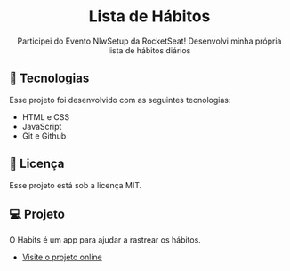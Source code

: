 <h1 align="center"> Lista de Hábitos </h1>

<p align="center">
Participei do Evento NlwSetup da RocketSeat! Desenvolvi minha própria lista de hábitos diários
<br/>
</p>

## 🚀 Tecnologias

Esse projeto foi desenvolvido com as seguintes tecnologias:

- HTML e CSS
- JavaScript
- Git e Github

## :memo: Licença

Esse projeto está sob a licença MIT.

## 💻 Projeto

O Habits é um app para ajudar a rastrear os hábitos.

- [Visite o projeto online](https://andreh-carioca.github.io/nlw-habits/)

